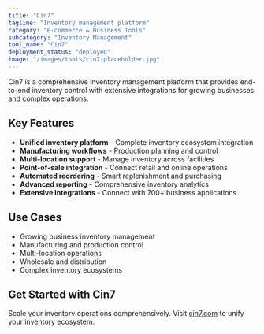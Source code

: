 ```yaml
---
title: "Cin7"
tagline: "Inventory management platform"
category: "E-commerce & Business Tools"
subcategory: "Inventory Management"
tool_name: "Cin7"
deployment_status: "deployed"
image: "/images/tools/cin7-placeholder.jpg"
---
```

Cin7 is a comprehensive inventory management platform that provides end-to-end inventory control with extensive integrations for growing businesses and complex operations.

## Key Features

- **Unified inventory platform** - Complete inventory ecosystem integration
- **Manufacturing workflows** - Production planning and control
- **Multi-location support** - Manage inventory across facilities
- **Point-of-sale integration** - Connect retail and online operations
- **Automated reordering** - Smart replenishment and purchasing
- **Advanced reporting** - Comprehensive inventory analytics
- **Extensive integrations** - Connect with 700+ business applications

## Use Cases

- Growing business inventory management
- Manufacturing and production control
- Multi-location operations
- Wholesale and distribution
- Complex inventory ecosystems

## Get Started with Cin7

Scale your inventory operations comprehensively. Visit [cin7.com](https://www.cin7.com) to unify your inventory ecosystem.